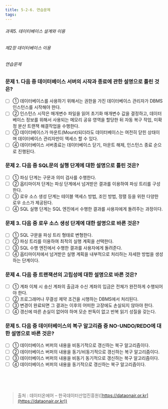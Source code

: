 ```yaml
---
title: 5-2-6. 연습문제
tags: 
---
```


###### 과목5. 데이터베이스 설계와 이용
###### 제2장 데이터베이스 이용
###### 연습문제

### 문제 1. 다음 중 데이터베이스 서버의 시작과 종료에 관한 설명으로 틀린 것은?
  * [ ] ① 데이터베이스를 사용하기 위해서는 권한을 가진 데이터베이스 관리자가 DBMS 인스턴스를 시작해야 한다.
  * [ ] ② 인스턴스 시작은 매개변수 파일을 읽어 초기화 매개변수 값을 결정하고, 데이터베이스 정보를 위해서 사용되는 메모리 공유 영역을 할당한 뒤 자동 복구 작업, 미확정 분산 트랜잭 해결작업을 수행한다. 
  * [ ] ③ 데이터베이스가 마운트(Mount)되더라도 데이터베이스는 여전히 닫힌 상태이며 데이터베이스 관리자만이 액세스 할 수 있다.
  * [ ] ④ 데이터베이스 서버종료는 데이터베이스 닫기, 마운트 해제, 인스턴스 종료 순으로 진행된다.
  
### 문제 2. 다음 중 SQL문의 실행 단계에 대한 설명으로 틀린 것은?
  * [ ] ① 파싱 단계는 구문과 의미 검사를 수행한다. 
  * [ ] ② 옵티마이저 단계는 파싱 단계에서 넘겨받은 결과를 이용하여 파싱 트리를 구성한다. 
  * [ ] ③ 로우 소스 생성 단계는 테이블 액세스 방법, 조인 방법, 정렬 등을 위한 다양한 로우 소스가 제공된다. 
  * [ ] ④ SQL 실행 단계는 SQL 엔진에서 수행한 결과를 사용자에게 돌려주는 과정이다.
  
### 문제 3. 다음 중 로우 소스 생성 단계에 대한 설명으로 바른 것은?
  * [ ] ① SQL 구문을 파싱 트리 형태로 변형한다. 
  * [ ] ② 파싱 트리를 이용하여 최적의 실행 계획을 선택한다. 
  * [ ] ③ SQL 수행 엔진에서 수행한 결과를 사용자에게 돌려준다. 
  * [ ] ④ 옵티마이저에서 넘겨받은 실행 계획을 내부적으로 처리하는 자세한 방법을 생성하는 단계이다.
  
### 문제 4. 다음 중 트랜잭션의 고립성에 대한 설명으로 바른 것은?
  * [ ] ① 계좌 이체 시 송신 계좌의 출금과 수신 계좌의 입금은 전체가 완전하게 수행되어야 한다. 
  * [ ] ② 프로그래머나 무결성 제약 조건을 시행하는 DBMS에서 처리된다. 
  * [ ] ③ 변경이 완료되면 그 결과는 이후의 어떠한 고장에도 손실되지 않아야 한다. 
  * [ ] ④ 갱신에 따른 손실이 없어야 하며 모순 판독이 없고 반복 읽기 성질을 갖는다.
  
### 문제 5. 다음 중 데이터베이스의 복구 알고리즘 중 NO-UNDO/REDO에 대한 설명으로 바른 것은?
  * [ ] ① 데이터베이스 버퍼의 내용을 비동기적으로 갱신하는 복구 알고리즘이다. 
  * [ ] ② 데이터베이스 버퍼의 내용을 동기/비동기적으로 갱신하는 복구 알고리즘이다. 
  * [ ] ③ 데이터베이스 버퍼의 내용을 비동기 동기적으로 갱신하는 복구 알고리즘이다. 
  * [ ] ④ 데이터베이스 버퍼의 내용을 동기적으로 갱신하는 복구 알고리즘이다.

<br><br><br>
> 출처 : 데이터온에어 – 한국데이터산업진흥원([https://dataonair.or.kr](https://dataonair.or.kr))